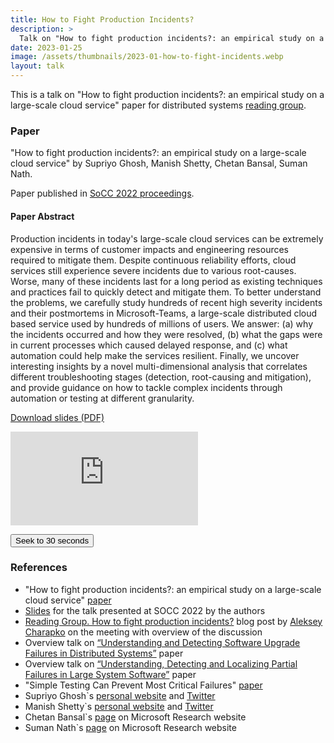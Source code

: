 ```yaml
---
title: How to Fight Production Incidents?
description: >
  Talk on "How to fight production incidents?: an empirical study on a large-scale cloud service" paper for distributed systems reading group.
date: 2023-01-25
image: /assets/thumbnails/2023-01-how-to-fight-incidents.webp
layout: talk
---
```


This is a talk on "How to fight production incidents?: an empirical study on a large-scale cloud service"
paper for distributed systems [reading group](http://charap.co/category/reading-group/). 

### Paper
"How to fight production incidents?: an empirical study on a large-scale cloud service" 
by Supriyo Ghosh, Manish Shetty, Chetan Bansal, Suman Nath.

Paper published in [SoCC 2022 proceedings](https://dl.acm.org/doi/proceedings/10.1145/3542929).

#### Paper Abstract
Production incidents in today's large-scale cloud services can be extremely expensive in terms of customer 
impacts and engineering resources required to mitigate them. Despite continuous reliability efforts, 
cloud services still experience severe incidents due to various root-causes. Worse, many of these 
incidents last for a long period as existing techniques and practices fail to quickly detect and 
mitigate them. To better understand the problems, we carefully study hundreds of recent high severity 
incidents and their postmortems in Microsoft-Teams, a large-scale distributed cloud based service used 
by hundreds of millions of users. We answer: (a) why the incidents occurred and how they were resolved, 
(b) what the gaps were in current processes which caused delayed response, and (c) what automation could 
help make the services resilient. Finally, we uncover interesting insights by a novel multi-dimensional 
analysis that correlates different troubleshooting stages (detection, root-causing and mitigation), 
and provide guidance on how to tackle complex incidents through automation or testing at different granularity.

[Download slides (PDF)](/assets/talks/2023-01-how-to-fight-production-incidents.pdf)

<div class="video-container">
<script defer class="speakerdeck-embed" data-id="81e6da6877c5410eb0780b44698f11b0" data-ratio="1.77777777777778" src="//speakerdeck.com/assets/embed.js"></script>
</div>

<div class="video-container">
<iframe id="player" src="https://www.youtube.com/embed/j6Z-TawfQns" loading="lazy" frameborder="0" allowfullscreen></iframe>
</div>

<button id="seekButton">Seek to 30 seconds</button>

<script src="https://www.youtube.com/iframe_api"></script>
<script>
  var player;

  function onYouTubeIframeAPIReady() {
    player = new YT.Player('player', {
      videoId: 'j6Z-TawfQns',
      events: {
        'onReady': onPlayerReady
      }
    });
  }

  function onPlayerReady(event) {
    document.getElementById('seekButton').addEventListener('click', function() {
      player.seekTo(30, true); // Seeks to 30 seconds into the video
    });
  }
  
  console.log(player);
  
</script>


### References
 - "How to fight production incidents?: an empirical study on a large-scale cloud service" [paper](https://dl.acm.org/doi/10.1145/3542929.3563482)
 - [Slides](https://acmsocc.org/2022/assets/slides/95.pdf) for the talk presented at SOCC 2022 by the authors
 - [Reading Group. How to fight production incidents?](http://charap.co/reading-group-how-to-fight-production-incidents-an-empirical-study-on-a-large-scale-cloud-service/) 
blog post by [Aleksey Charapko](http://charap.co/about-me/) on the meeting with overview of the discussion
 - Overview talk on [“Understanding and Detecting Software Upgrade Failures in Distributed Systems”](/talks/2022-09-upgrade-failures-in-distributed-systems/) paper
 - Overview talk on [“Understanding, Detecting and Localizing Partial Failures in Large System Software”](/talks/2022-05-understanding-partial-failures/) paper
 - "Simple Testing Can Prevent Most Critical Failures" [paper](https://www.usenix.org/conference/osdi14/technical-sessions/presentation/yuan)
 - Supriyo Ghosh`s [personal website](https://sites.google.com/site/supriyophdsmu/) and [Twitter](https://mobile.twitter.com/supriyo_ai)
 - Manish Shetty`s [personal website](https://manishshettym.github.io/) and [Twitter](https://mobile.twitter.com/slimshetty_)
 - Chetan Bansal`s [page](https://www.microsoft.com/en-us/research/people/chetanb/) on Microsoft Research website
 - Suman Nath`s [page](https://www.microsoft.com/en-us/research/people/sumann/) on Microsoft Research website
